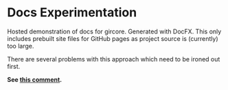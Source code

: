 # Docs Experimentation
Hosted demonstration of docs for gircore. Generated with DocFX.
This only includes prebuilt site files for GitHub pages as project
source is (currently) too large.

There are several problems with this approach which need to be
ironed out first.

**See [this comment](https://github.com/gircore/gir.core/issues/55#issuecomment-716928637).**

